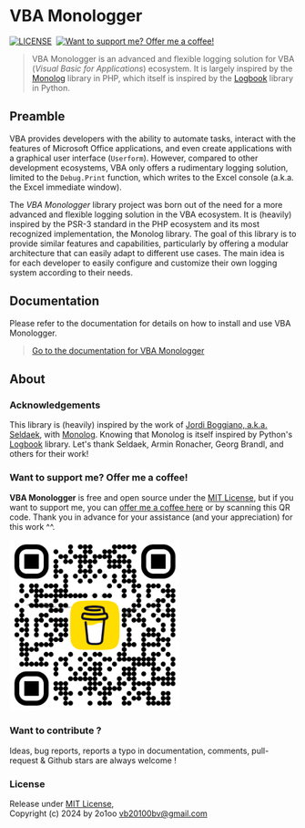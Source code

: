 # VBA Monologger

[![LICENSE](https://img.shields.io/badge/license-MIT-informational.svg)](https://github.com/v20100v/6i-Jekyll/blob/develop/LICENSE.md)
&nbsp;[![Want to support me? Offer me a coffee!](https://img.shields.io/badge/Want%20to%20support%20me%3F%20Offer%20me%20a%20coffee%21-donate-informational.svg)](https://www.buymeacoffee.com/vincent.blain)

> VBA Monologger is an advanced and flexible logging solution for VBA (*Visual Basic for Applications*) ecosystem. It is largely inspired by the [Monolog](https://github.com/Seldaek/monolog) library in PHP, which itself is inspired by the [Logbook](https://logbook.readthedocs.io/en/stable/) library in Python.


## Preamble

VBA provides developers with the ability to automate tasks, interact with the features of 
Microsoft Office applications, and even create applications with a graphical user interface (`Userform`). However, compared to other development ecosystems, VBA only offers a rudimentary logging solution, limited to the `Debug.Print` function, which writes to the Excel console (a.k.a. the Excel immediate window).

The *VBA Monologger* library project was born out of the need for a more advanced and flexible logging solution in the VBA ecosystem. It is (heavily) inspired by the PSR-3 standard in the PHP ecosystem and its most recognized implementation, the Monolog library. The goal of this library is to provide similar features and capabilities, particularly by offering a modular architecture that can easily adapt to different use cases. The main idea is for each developer to easily configure and customize their own logging system according to their needs.


## Documentation

Please refer to the documentation for details on how to install and use VBA Monologger.
> [Go to the documentation for VBA Monologger](./docs)


## About

### Acknowledgements

This library is (heavily) inspired by the work of [Jordi Boggiano, a.k.a. Seldaek](https://github.com/Seldaek), with [Monolog](https://github.com/Seldaek/monolog). Knowing that Monolog is itself inspired by Python's [Logbook](https://logbook.readthedocs.io/en/stable/) library. Let's thank Seldaek, Armin Ronacher, Georg Brandl, and others for their work!

### Want to support me? Offer me a coffee!

**VBA Monologger** is free and open source under the [MIT License](./LICENSE), but if you want to support me, you can [offer me a coffee here](https://www.buymeacoffee.com/vincent.blain) or by scanning this QR code. Thank you in advance for your assistance (and your appreciation) for this work ^^.

<a href="https://www.buymeacoffee.com/vincent.blain"><img alt="Buy me a coffee ?" src="./documentation%2Fassets%2Fv20100v_buy-me-a-coffee_qrcode.png" width="300" height="300" /></a>


### Want to contribute ?

Ideas, bug reports, reports a typo in documentation, comments, pull-request & Github stars are always welcome !


### License

Release under [MIT License](./LICENSE),<br/>
Copyright (c) 2024 by 2o1oo vb20100bv@gmail.com
